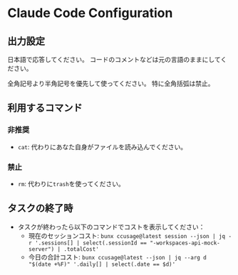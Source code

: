 # Claude Code Configuration

## 出力設定

日本語で応答してください。
コードのコメントなどは元の言語のままにしてください。

全角記号より半角記号を優先して使ってください。
特に全角括弧は禁止。

## 利用するコマンド

### 非推奨

* `cat`: 代わりにあなた自身がファイルを読み込んでください。

### 禁止

* `rm`: 代わりに`trash`を使ってください。

## タスクの終了時

* タスクが終わったら以下のコマンドでコストを表示してください：
  * 現在のセッションコスト: `bunx ccusage@latest session --json | jq -r '.sessions[] | select(.sessionId == "-workspaces-api-mock-server") | .totalCost'`
  * 今日の合計コスト: `bunx ccusage@latest --json | jq --arg d "$(date +%F)" '.daily[] | select(.date == $d)'`
